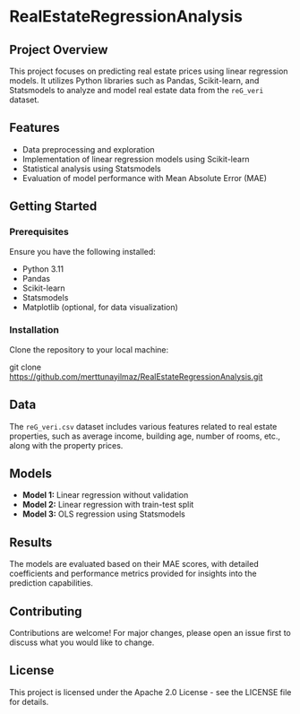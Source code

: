 # RealEstateRegressionAnalysis

## Project Overview
This project focuses on predicting real estate prices using linear regression models. It utilizes Python libraries such as Pandas, Scikit-learn, and Statsmodels to analyze and model real estate data from the `reG_veri` dataset.

## Features
- Data preprocessing and exploration
- Implementation of linear regression models using Scikit-learn
- Statistical analysis using Statsmodels
- Evaluation of model performance with Mean Absolute Error (MAE)

## Getting Started

### Prerequisites
Ensure you have the following installed:
- Python 3.11
- Pandas
- Scikit-learn
- Statsmodels
- Matplotlib (optional, for data visualization)

### Installation
Clone the repository to your local machine:

git clone https://github.com/merttunayilmaz/RealEstateRegressionAnalysis.git


## Data
The `reG_veri.csv` dataset includes various features related to real estate properties, such as average income, building age, number of rooms, etc., along with the property prices.

## Models
- **Model 1:** Linear regression without validation
- **Model 2:** Linear regression with train-test split
- **Model 3:** OLS regression using Statsmodels

## Results
The models are evaluated based on their MAE scores, with detailed coefficients and performance metrics provided for insights into the prediction capabilities.

## Contributing
Contributions are welcome! For major changes, please open an issue first to discuss what you would like to change.

## License
This project is licensed under the Apache 2.0 License - see the LICENSE file for details.



